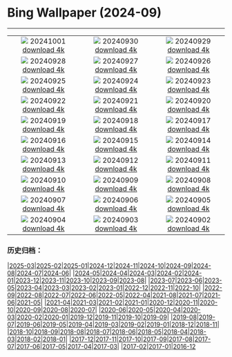 # Bing Wallpaper (2024-09)
**************
| | | |
| :----: | :----: | :----: |
| ![](https://www.bing.com/th?id=OHR.HalfDomeYosemite_IT-IT2723116418_1920x1080.jpg) 20241001 [download 4k](https://www.bing.com/th?id=OHR.HalfDomeYosemite_IT-IT2723116418_UHD.jpg) | ![](https://www.bing.com/th?id=OHR.WalrusNorway_IT-IT2593695501_1920x1080.jpg) 20240930 [download 4k](https://www.bing.com/th?id=OHR.WalrusNorway_IT-IT2593695501_UHD.jpg) | ![](https://www.bing.com/th?id=OHR.ConnecticutBridge_IT-IT2485348656_1920x1080.jpg) 20240929 [download 4k](https://www.bing.com/th?id=OHR.ConnecticutBridge_IT-IT2485348656_UHD.jpg) |
| ![](https://www.bing.com/th?id=OHR.FloridaSeashore_IT-IT3615650453_1920x1080.jpg) 20240928 [download 4k](https://www.bing.com/th?id=OHR.FloridaSeashore_IT-IT3615650453_UHD.jpg) | ![](https://www.bing.com/th?id=OHR.VeniceAerial_IT-IT9053737522_1920x1080.jpg) 20240927 [download 4k](https://www.bing.com/th?id=OHR.VeniceAerial_IT-IT9053737522_UHD.jpg) | ![](https://www.bing.com/th?id=OHR.WindRiverAlaska_IT-IT8914553087_1920x1080.jpg) 20240926 [download 4k](https://www.bing.com/th?id=OHR.WindRiverAlaska_IT-IT8914553087_UHD.jpg) |
| ![](https://www.bing.com/th?id=OHR.FestivalMedioevo_IT-IT1145169158_1920x1080.jpg) 20240925 [download 4k](https://www.bing.com/th?id=OHR.FestivalMedioevo_IT-IT1145169158_UHD.jpg) | ![](https://www.bing.com/th?id=OHR.SkaftafellWaterfall_IT-IT8228006063_1920x1080.jpg) 20240924 [download 4k](https://www.bing.com/th?id=OHR.SkaftafellWaterfall_IT-IT8228006063_UHD.jpg) | ![](https://www.bing.com/th?id=OHR.IcebergOtter_IT-IT1022264475_1920x1080.jpg) 20240923 [download 4k](https://www.bing.com/th?id=OHR.IcebergOtter_IT-IT1022264475_UHD.jpg) |
| ![](https://www.bing.com/th?id=OHR.AutumnCumbria_IT-IT4193827391_1920x1080.jpg) 20240922 [download 4k](https://www.bing.com/th?id=OHR.AutumnCumbria_IT-IT4193827391_UHD.jpg) | ![](https://www.bing.com/th?id=OHR.MunichBeerfest_IT-IT3943225360_1920x1080.jpg) 20240921 [download 4k](https://www.bing.com/th?id=OHR.MunichBeerfest_IT-IT3943225360_UHD.jpg) | ![](https://www.bing.com/th?id=OHR.OcracokeLight_IT-IT0714167310_1920x1080.jpg) 20240920 [download 4k](https://www.bing.com/th?id=OHR.OcracokeLight_IT-IT0714167310_UHD.jpg) |
| ![](https://www.bing.com/th?id=OHR.PiratePlayground_IT-IT1371008895_1920x1080.jpg) 20240919 [download 4k](https://www.bing.com/th?id=OHR.PiratePlayground_IT-IT1371008895_UHD.jpg) | ![](https://www.bing.com/th?id=OHR.GujoHachiman_IT-IT6052956461_1920x1080.jpg) 20240918 [download 4k](https://www.bing.com/th?id=OHR.GujoHachiman_IT-IT6052956461_UHD.jpg) | ![](https://www.bing.com/th?id=OHR.MidAutumnSingapore_IT-IT4809811002_1920x1080.jpg) 20240917 [download 4k](https://www.bing.com/th?id=OHR.MidAutumnSingapore_IT-IT4809811002_UHD.jpg) |
| ![](https://www.bing.com/th?id=OHR.SunriseWallabies_IT-IT9509274340_1920x1080.jpg) 20240916 [download 4k](https://www.bing.com/th?id=OHR.SunriseWallabies_IT-IT9509274340_UHD.jpg) | ![](https://www.bing.com/th?id=OHR.EltzCastle_IT-IT5701748731_1920x1080.jpg) 20240915 [download 4k](https://www.bing.com/th?id=OHR.EltzCastle_IT-IT5701748731_UHD.jpg) | ![](https://www.bing.com/th?id=OHR.RapaNuiSunrise_IT-IT0245342035_1920x1080.jpg) 20240914 [download 4k](https://www.bing.com/th?id=OHR.RapaNuiSunrise_IT-IT0245342035_UHD.jpg) |
| ![](https://www.bing.com/th?id=OHR.PointReyes_IT-IT5474541020_1920x1080.jpg) 20240913 [download 4k](https://www.bing.com/th?id=OHR.PointReyes_IT-IT5474541020_UHD.jpg) | ![](https://www.bing.com/th?id=OHR.DolphinReunion_IT-IT1645140668_1920x1080.jpg) 20240912 [download 4k](https://www.bing.com/th?id=OHR.DolphinReunion_IT-IT1645140668_UHD.jpg) | ![](https://www.bing.com/th?id=OHR.CalabriaPeperoncino_IT-IT5208415155_1920x1080.jpg) 20240911 [download 4k](https://www.bing.com/th?id=OHR.CalabriaPeperoncino_IT-IT5208415155_UHD.jpg) |
| ![](https://www.bing.com/th?id=OHR.BridgeLisbon_IT-IT5048654702_1920x1080.jpg) 20240910 [download 4k](https://www.bing.com/th?id=OHR.BridgeLisbon_IT-IT5048654702_UHD.jpg) | ![](https://www.bing.com/th?id=OHR.IguazuRainbow_IT-IT4779268269_1920x1080.jpg) 20240909 [download 4k](https://www.bing.com/th?id=OHR.IguazuRainbow_IT-IT4779268269_UHD.jpg) | ![](https://www.bing.com/th?id=OHR.StockholmLibrary_IT-IT4633404015_1920x1080.jpg) 20240908 [download 4k](https://www.bing.com/th?id=OHR.StockholmLibrary_IT-IT4633404015_UHD.jpg) |
| ![](https://www.bing.com/th?id=OHR.FestaRificolona_IT-IT8489654769_1920x1080.jpg) 20240907 [download 4k](https://www.bing.com/th?id=OHR.FestaRificolona_IT-IT8489654769_UHD.jpg) | ![](https://www.bing.com/th?id=OHR.GlenariffPark_IT-IT4424875545_1920x1080.jpg) 20240906 [download 4k](https://www.bing.com/th?id=OHR.GlenariffPark_IT-IT4424875545_UHD.jpg) | ![](https://www.bing.com/th?id=OHR.TIFF2024_IT-IT6965030073_1920x1080.jpg) 20240905 [download 4k](https://www.bing.com/th?id=OHR.TIFF2024_IT-IT6965030073_UHD.jpg) |
| ![](https://www.bing.com/th?id=OHR.DuskyOwls_IT-IT6847895557_1920x1080.jpg) 20240904 [download 4k](https://www.bing.com/th?id=OHR.DuskyOwls_IT-IT6847895557_UHD.jpg) | ![](https://www.bing.com/th?id=OHR.AlpineLakes_IT-IT6756138209_1920x1080.jpg) 20240903 [download 4k](https://www.bing.com/th?id=OHR.AlpineLakes_IT-IT6756138209_UHD.jpg) | ![](https://www.bing.com/th?id=OHR.BuracodasAraras_IT-IT6602971227_1920x1080.jpg) 20240902 [download 4k](https://www.bing.com/th?id=OHR.BuracodasAraras_IT-IT6602971227_UHD.jpg) |

### 历史归档：

|[2025-03](bing/2025-03/2025-03.md)|[2025-02](bing/2025-02/2025-02.md)|[2025-01](bing/2025-01/2025-01.md)|[2024-12](bing/2024-12/2024-12.md)|[2024-11](bing/2024-11/2024-11.md)|[2024-10](bing/2024-10/2024-10.md)|[2024-09](bing/2024-09/2024-09.md)|[2024-08](bing/2024-08/2024-08.md)|[2024-07](bing/2024-07/2024-07.md)|[2024-06](bing/2024-06/2024-06.md)|
|[2024-05](bing/2024-05/2024-05.md)|[2024-04](bing/2024-04/2024-04.md)|[2024-03](bing/2024-03/2024-03.md)|[2024-02](bing/2024-02/2024-02.md)|[2024-01](bing/2024-01/2024-01.md)|[2023-12](bing/2023-12/2023-12.md)|[2023-11](bing/2023-11/2023-11.md)|[2023-10](bing/2023-10/2023-10.md)|[2023-09](bing/2023-09/2023-09.md)|[2023-08](bing/2023-08/2023-08.md)|
|[2023-07](bing/2023-07/2023-07.md)|[2023-06](bing/2023-06/2023-06.md)|[2023-05](bing/2023-05/2023-05.md)|[2023-04](bing/2023-04/2023-04.md)|[2023-03](bing/2023-03/2023-03.md)|[2023-02](bing/2023-02/2023-02.md)|[2023-01](bing/2023-01/2023-01.md)|[2022-12](bing/2022-12/2022-12.md)|[2022-11](bing/2022-11/2022-11.md)|[2022-10](bing/2022-10/2022-10.md)|
|[2022-09](bing/2022-09/2022-09.md)|[2022-08](bing/2022-08/2022-08.md)|[2022-07](bing/2022-07/2022-07.md)|[2022-06](bing/2022-06/2022-06.md)|[2022-05](bing/2022-05/2022-05.md)|[2022-04](bing/2022-04/2022-04.md)|[2021-08](bing/2021-08/2021-08.md)|[2021-07](bing/2021-07/2021-07.md)|[2021-06](bing/2021-06/2021-06.md)|[2021-05](bing/2021-05/2021-05.md)|
|[2021-04](bing/2021-04/2021-04.md)|[2021-03](bing/2021-03/2021-03.md)|[2021-02](bing/2021-02/2021-02.md)|[2021-01](bing/2021-01/2021-01.md)|[2020-12](bing/2020-12/2020-12.md)|[2020-11](bing/2020-11/2020-11.md)|[2020-10](bing/2020-10/2020-10.md)|[2020-09](bing/2020-09/2020-09.md)|[2020-08](bing/2020-08/2020-08.md)|[2020-07](bing/2020-07/2020-07.md)|
|[2020-06](bing/2020-06/2020-06.md)|[2020-05](bing/2020-05/2020-05.md)|[2020-04](bing/2020-04/2020-04.md)|[2020-03](bing/2020-03/2020-03.md)|[2020-02](bing/2020-02/2020-02.md)|[2020-01](bing/2020-01/2020-01.md)|[2019-12](bing/2019-12/2019-12.md)|[2019-11](bing/2019-11/2019-11.md)|[2019-10](bing/2019-10/2019-10.md)|[2019-09](bing/2019-09/2019-09.md)|
|[2019-08](bing/2019-08/2019-08.md)|[2019-07](bing/2019-07/2019-07.md)|[2019-06](bing/2019-06/2019-06.md)|[2019-05](bing/2019-05/2019-05.md)|[2019-04](bing/2019-04/2019-04.md)|[2019-03](bing/2019-03/2019-03.md)|[2019-02](bing/2019-02/2019-02.md)|[2019-01](bing/2019-01/2019-01.md)|[2018-12](bing/2018-12/2018-12.md)|[2018-11](bing/2018-11/2018-11.md)|
|[2018-10](bing/2018-10/2018-10.md)|[2018-09](bing/2018-09/2018-09.md)|[2018-08](bing/2018-08/2018-08.md)|[2018-07](bing/2018-07/2018-07.md)|[2018-06](bing/2018-06/2018-06.md)|[2018-05](bing/2018-05/2018-05.md)|[2018-04](bing/2018-04/2018-04.md)|[2018-03](bing/2018-03/2018-03.md)|[2018-02](bing/2018-02/2018-02.md)|[2018-01](bing/2018-01/2018-01.md)|
|[2017-12](bing/2017-12/2017-12.md)|[2017-11](bing/2017-11/2017-11.md)|[2017-10](bing/2017-10/2017-10.md)|[2017-09](bing/2017-09/2017-09.md)|[2017-08](bing/2017-08/2017-08.md)|[2017-07](bing/2017-07/2017-07.md)|[2017-06](bing/2017-06/2017-06.md)|[2017-05](bing/2017-05/2017-05.md)|[2017-04](bing/2017-04/2017-04.md)|[2017-03](bing/2017-03/2017-03.md)|
|[2017-02](bing/2017-02/2017-02.md)|[2017-01](bing/2017-01/2017-01.md)|[2016-12](bing/2016-12/2016-12.md)